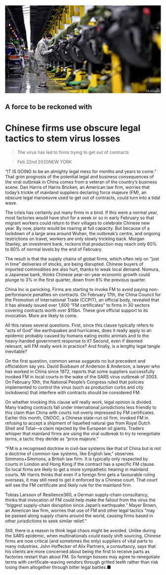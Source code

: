 ![](./images/20200222_WBP503.jpg)

## A force to be reckoned with

# Chinese firms use obscure legal tactics to stem virus losses

> The virus has led to firms trying to get out of contracts

> Feb 22nd 2020NEW YORK

“IT IS GOING to be an almighty legal mess for months and years to come.” That grim prognosis of the potential legal and business consequences of the viral outbreak in China comes from a veteran of the country’s business scene. Dan Harris of Harris Bricken, an American law firm, worries that today’s trickle of mainland suppliers declaring force majeure (FM), an obscure legal manoeuvre used to get out of contracts, could turn into a tidal wave.

The crisis has certainly put many firms in a bind. If this were a normal year, most factories would have shut for a week or so in early February so that migrant workers could return to their villages to celebrate Chinese new year. By now, plants would be roaring at full capacity. But because of a lockdown of a large area around Wuhan, the outbreak’s centre, and ongoing restrictions on travel, workers are only slowly trickling back. Morgan Stanley, an investment bank, reckons that production may reach only 60% to 80% of normal levels by the end of February.

The result is that the supply chains of global firms, which often rely on “just in time” deliveries of stocks, are being disrupted. Chinese buyers of imported commodities are also hurt, thanks to weak local demand. Nomura, a Japanese bank, thinks Chinese year-on-year economic growth could plunge to 3% in the first quarter, down from 6% the previous quarter.

China Inc is panicking. Firms are starting to invoke FM to avoid paying non-performance penalties on contracts. On February 17th, the China Council for the Promotion of International Trade (CCPIT), an official body, revealed that it has already issued over 1,600 “FM certificates” to firms in 30 sectors covering contracts worth over $15bn. These give official support to its invocation. More are likely to come.

All this raises several questions. First, since this clause typically refers to “acts of God” like earthquakes and hurricanes, does it really apply to an epidemic probably caused by humans eating exotic animals and to the heavy-handed government response to it? Second, even if deemed relevant, will FM really work in practice? And finally, is a lengthy legal tangle inevitable?

On the first question, common sense suggests no but precedent and officialdom say yes. David Buxbaum of Anderson & Anderson, a lawyer who has worked in China since 1972, reports that some suppliers successfully invoked FM in local courts in the wake of the SARS virus outbreak of 2003. On February 10th, the National People’s Congress ruled that policies implemented to control the virus (such as production curbs and city lockdowns) that interfere with contracts should be considered FM.

On whether invoking this clause will really work, legal opinion is divided. Many trading contracts fall under international jurisdictions less friendly to this claim than China with courts not overly impressed by FM certificates. Earlier this month, CNOOC, a Chinese state-run oil firm, invoked FM in refusing to accept a shipment of liquefied natural gas from Royal Dutch Shell and Total—a claim rejected by the European oil giants. Traders whisper that mainland firms are using the viral outbreak to try to renegotiate terms, a tactic they deride as “price majeure.”

“FM is a recognised doctrine in civil-law systems like that of China but is not a doctrine of common-law systems, like English law,” observes Simmons+Simmons, a British law firm. It is typically only respected by courts in London and Hong Kong if the contract has a specific FM clause. So local firms are likely to get a more sympathetic hearing in mainland courts. Mr Harris thinks that even if a foreign firm gets a favourable ruling overseas, it may still need to get it enforced by a Chinese court. That court will see the FM certificate and likely rule for the mainland firm.

Tobias Larsson of Resilience360, a German supply-chain consultancy, thinks that invocation of FM could help make the fallout from the virus the “biggest supply-chain disruption since Japan’s earthquake.” Mayer Brown, an American law firm, worries that use of FM and other legal tactics “may be passed along supply chains around the world, causing firms based in other jurisdictions to seek similar relief.”

Still, there is a reason to think legal chaos might be avoided. Unlike during the SARS epidemic, when multinationals could easily shift sourcing, Chinese firms are now critical (and sometimes the only) suppliers of vital parts to many industries. John Hoffecker of Alix Partners, a consultancy, says that his clients are more concerned about being the first to receive parts as factories restart than about FM. So foreign bosses may agree to renegotiate terms with certificate-waving vendors through gritted teeth rather than risk losing them altogether through bitter legal battles.■